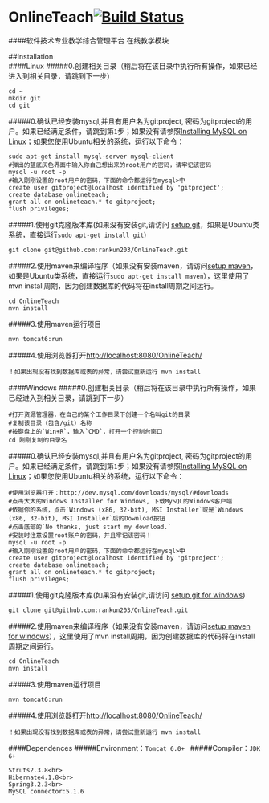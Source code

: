 OnlineTeach[![Build Status](https://travis-ci.org/rankun203/OnlineTeach.png)](https://travis-ci.org/rankun203/OnlineTeach)
===========
####软件技术专业教学综合管理平台 在线教学模块

##Installation  
####Linux
#####0.创建相关目录（稍后将在该目录中执行所有操作，如果已经进入到相关目录，请跳到下一步）

    cd ~
    mkdir git
    cd git
#####0.确认已经安装mysql,并且有用户名为gitproject, 密码为gitproject的用户。如果已经满足条件，请跳到第`1`步；如果没有请参照[Installing MySQL on Linux][]；如果您使用Ubuntu相关的系统，运行以下命令：

    sudo apt-get install mysql-server mysql-client
    #弹出的蓝底灰色界面中输入你自己想出来的root用户的密码，请牢记该密码
    mysql -u root -p
    #输入刚刚设置的root用户的密码，下面的命令都运行在mysql>中
    create user gitproject@localhost identified by 'gitproject';
    create database onlineteach;
    grant all on onlineteach.* to gitproject;
    flush privileges;
    
#####1.使用git克隆版本库(如果没有安装git,请访问 [setup git][]，如果是Ubuntu类系统，直接运行`sudo apt-get install git`)

    git clone git@github.com:rankun203/OnlineTeach.git
#####2.使用maven来编译程序（如果没有安装maven，请访问[setup maven][]，如果是Ubuntu类系统，直接运行`sudo apt-get install maven`），这里使用了mvn install周期，因为创建数据库的代码将在install周期之间运行。

    cd OnlineTeach
    mvn install
#####3.使用maven运行项目

    mvn tomcat6:run
#####4.使用浏览器打开[http://localhost:8080/OnlineTeach/][]

    ！如果出现没有找到数据库或表的异常，请尝试重新运行 mvn install
####Windows
#####0.创建相关目录（稍后将在该目录中执行所有操作，如果已经进入到相关目录，请跳到下一步）

    #打开资源管理器，在自己的某个工作目录下创建一个名叫git的目录
    #复制该目录（包含/git）名称
    #按键盘上的`Win+R`，输入`CMD`，打开一个控制台窗口
    cd 刚刚复制的目录名
#####0.确认已经安装mysql,并且有用户名为gitproject, 密码为gitproject的用户。如果已经满足条件，请跳到第`1`步；如果没有请参照[Installing MySQL on Linux][]；如果您使用Ubuntu相关的系统，运行以下命令：

    #使用浏览器打开：http://dev.mysql.com/downloads/mysql/#downloads
    #点击大大的Windows Installer for Windows, 下载MySQL的Windows客户端
    #依据你的系统，点击`Windows (x86, 32-bit), MSI Installer`或是`Windows (x86, 32-bit), MSI Installer`后的Download按钮
    #点击底部的`No thanks, just start my download.`
    #安装时注意设置root账户的密码，并且牢记该密码！
    mysql -u root -p
    #输入刚刚设置的root用户的密码，下面的命令都运行在mysql>中
    create user gitproject@localhost identified by 'gitproject';
    create database onlineteach;
    grant all on onlineteach.* to gitproject;
    flush privileges;
    
#####1.使用git克隆版本库(如果没有安装git,请访问 [setup git for windows][])

    git clone git@github.com:rankun203/OnlineTeach.git
#####2.使用maven来编译程序（如果没有安装maven，请访问[setup maven for windows][]），这里使用了mvn install周期，因为创建数据库的代码将在install周期之间运行。

    cd OnlineTeach
    mvn install
#####3.使用maven运行项目

    mvn tomcat6:run
#####4.使用浏览器打开[http://localhost:8080/OnlineTeach/][]

    ！如果出现没有找到数据库或表的异常，请尝试重新运行 mvn install


####Dependences
#####Environment：`Tomcat 6.0+ `
#####Compiler：`JDK 6+ `

    Struts2.3.8<br>
    Hibernate4.1.8<br>
    Spring3.2.3<br>
    MySQL connector:5.1.6

[setup git]: https://help.github.com/articles/set-up-git
[Installing MySQL on Linux]: http://dev.mysql.com/doc/refman/5.7/en/linux-installation.html
[setup maven]: http://www.mkyong.com/maven/how-to-install-maven-in-ubuntu/
[http://localhost:8080/OnlineTeach/]: http://localhost:8080/OnlineTeach/
[setup git for windows]: http://www.xbc.me/install-git-on-windows/
[setup maven for windows]: http://hzbook.group.iteye.com/group/wiki/2872-Maven-in-action#3338
